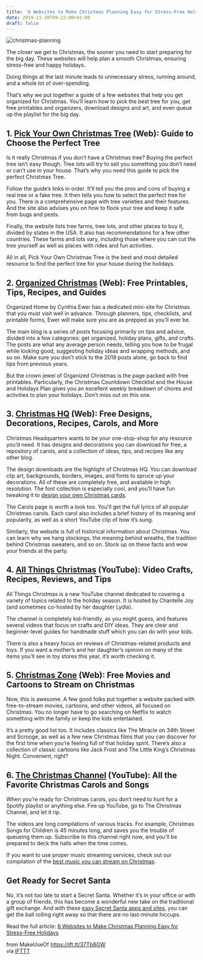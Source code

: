 ```yaml
---
title: '6 Websites to Make Christmas Planning Easy for Stress-Free Holidays'
date: 2019-11-30T09:22:00+01:00
draft: false
---
```


![christmas-planning](https://static.makeuseof.com/wp-content/uploads/2019/11/christmas-planning.jpg)

The closer we get to Christmas, the sooner you need to start preparing for the big day. These websites will help plan a smooth Christmas, ensuring stress-free and happy holidays.

Doing things at the last minute leads to unnecessary stress, running around, and a whole lot of over-spending.

That’s why we put together a guide of a few websites that help you get organized for Christmas. You’ll learn how to pick the best tree for you, get free printables and organizers, download designs and art, and even queue up the playlist for the big day.

1\. [Pick Your Own Christmas Tree](http://www.pickyourownchristmastree.org/) (Web): Guide to Choose the Perfect Tree
--------------------------------------------------------------------------------------------------------------------

Is it really Christmas if you don’t have a Christmas tree? Buying the perfect tree isn’t easy though. Tree lots will try to sell you something you don’t need or can’t use in your house. That’s why you need this guide to pick the perfect Christmas Tree.

Follow the guide’s links in order. It’ll tell you the pros and cons of buying a real tree or a fake tree. It then tells you how to select the perfect tree for you. There is a comprehensive page with tree varieties and their features. And the site also advises you on how to flock your tree and keep it safe from bugs and pests.

Finally, the website lists tree farms, tree lots, and other places to buy it, divided by states in the USA. It also has recommendations for a few other countries. These farms and lots vary, including those where you can cut the tree yourself as well as places with rides and fun activities.

All in all, Pick Your Own Christmas Tree is the best and most detailed resource to find the perfect tree for your house during the holidays.

2\. [Organized Christmas](https://christmas.organizedhome.com/) (Web): Free Printables, Tips, Recipes, and Guides
-----------------------------------------------------------------------------------------------------------------

Organized Home by Cynthia Ewer has a dedicated mini-site for Christmas that you must visit well in advance. Through planners, tips, checklists, and printable forms, Ewer will make sure you are as prepped as you’ll ever be.

The main blog is a series of posts focusing primarily on tips and advice, divided into a few categories: get organized, holiday plans, gifts, and crafts. The posts are what any average person needs, telling you how to be frugal while looking good, suggesting holiday ideas and wrapping methods, and so on. Make sure you don’t stick to the 2019 posts alone, go back to find tips from previous years.

But the crown jewel of Organized Christmas is the page packed with free printables. Particularly, the Christmas Countdown Checklist and the House and Holidays Plan gives you an excellent weekly breakdown of chores and activities to plan your holidays. Don’t miss out on this one.

3\. [Christmas HQ](https://christmashq.com/) (Web): Free Designs, Decorations, Recipes, Carols, and More
--------------------------------------------------------------------------------------------------------

Christmas Headquarters wants to be your one-stop-shop for any resource you’d need. It has designs and decorations you can download for free, a repository of carols, and a collection of ideas, tips, and recipes like any other blog.

The design downloads are the highlight of Christmas HQ. You can download clip art, backgrounds, borders, images, and fonts to spruce up your decorations. All of these are completely free, and available in high resolution. The font collection is especially cool, and you’ll have fun tweaking it to [design your own Christmas cards](//www.makeuseof.com/tag/design-christmas-cards-websites/).

The Carols page is worth a look too. You’ll get the full lyrics of all popular Christmas carols. Each carol also includes a brief history of its meaning and popularity, as well as a short YouTube clip of how it’s sung.

Similarly, the website is full of historical information about Christmas. You can learn why we hang stockings, the meaning behind wreaths, the tradition behind Christmas sweaters, and so on. Stock up on these facts and wow your friends at the party.

4\. [All Things Christmas](https://www.youtube.com/channel/UCqgaXE-3aJhqM1DkdEbXUww/videos) (YouTube): Video Crafts, Recipes, Reviews, and Tips
-----------------------------------------------------------------------------------------------------------------------------------------------

All Things Christmas is a new YouTube channel dedicated to covering a variety of topics related to the holiday season. It is hosted by Chantelle Joy (and sometimes co-hosted by her daughter Lydia).

The channel is completely kid-friendly, as you might guess, and features several videos that focus on crafts and DIY ideas. They are clear and beginner-level guides for handmade stuff which you can do with your kids.

There is also a heavy focus on reviews of Christmas-related products and toys. If you want a mother’s and her daughter’s opinion on many of the items you’ll see in toy stores this year, it’s worth checking it.

5\. [Christmas Zone](https://www.christmaszone.tv/) (Web): Free Movies and Cartoons to Stream on Christmas
----------------------------------------------------------------------------------------------------------

Now, this is awesome. A few good folks put together a website packed with free-to-stream movies, cartoons, and other videos, all focused on Christmas. You no longer have to go searching on Netflix to watch something with the family or keep the kids entertained.

It’s a pretty good list too. It includes classics like The Miracle on 34th Street and Scrooge, as well as a few new Christmas films that you can discover for the first time when you’re feeling full of that holiday spirit. There’s also a collection of classic cartoons like Jack Frost and The Little King’s Christmas Night. Convenient, right?

6\. [The Christmas Channel](https://www.youtube.com/channel/UCsSk3OtR2iYdXpgyz5DSs_A) (YouTube): All the Favorite Christmas Carols and Songs
--------------------------------------------------------------------------------------------------------------------------------------------

When you’re ready for Christmas carols, you don’t need to hunt for a Spotify playlist or anything else. Fire up YouTube, go to The Christmas Channel, and let it rip.

The videos are long compilations of various tracks. For example, Christmas Songs for Children is 45 minutes long, and saves you the trouble of queueing them up. Subscribe to this channel right now, and you’ll be prepared to deck the halls when the time comes.

If you want to use proper music streaming services, check out our compilation of the [best music you can stream on Christmas](//www.makeuseof.com/tag/best-christmas-songs-stream-holidays/).

Get Ready for Secret Santa
--------------------------

No, it’s not too late to start a Secret Santa. Whether it’s in your office or with a group of friends, this has become a wonderful new take on the traditional gift exchange. And with these [easy Secret Santa apps and sites](//www.makeuseof.com/tag/secret-santa-apps-gift-exchanges/), you can get the ball rolling right away so that there are no last-minute hiccups.

Read the full article: [6 Websites to Make Christmas Planning Easy for Stress-Free Holidays](https://www.makeuseof.com/tag/websites-make-christmas-planning-stress-free/)

  
  
from MakeUseOf https://ift.tt/37Tb8GW  
via [IFTTT](https://ifttt.com/?ref=da&site=blogger)